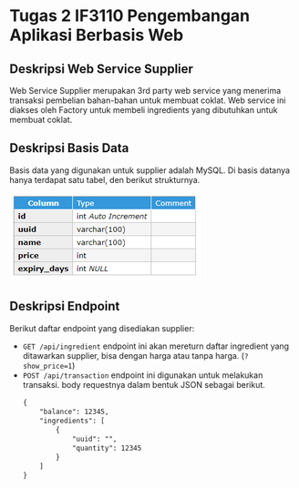 # Tugas 2 IF3110 Pengembangan Aplikasi Berbasis Web

## Deskripsi Web Service Supplier

Web Service Supplier merupakan 3rd party web service yang menerima transaksi pembelian bahan-bahan untuk membuat coklat. Web service ini diakses oleh Factory untuk membeli ingredients yang dibutuhkan untuk membuat coklat.

## Deskripsi Basis Data

Basis data yang digunakan untuk supplier adalah MySQL. Di basis datanya hanya terdapat satu tabel, den berikut strukturnya.

![](resources/image.PNG)

## Deskripsi Endpoint

Berikut daftar endpoint yang disediakan supplier:
* ```GET /api/ingredient```
    endpoint ini akan mereturn daftar ingredient yang ditawarkan supplier, bisa dengan harga atau tanpa harga. (```?show_price=1```)
* ```POST /api/transaction```
    endpoint ini digunakan untuk melakukan transaksi. body requestnya dalam bentuk JSON sebagai berikut.
    ```
    {
        "balance": 12345,
        "ingredients": [
            {
                "uuid": "",
                "quantity": 12345
            }
        ]
    }
    ```



